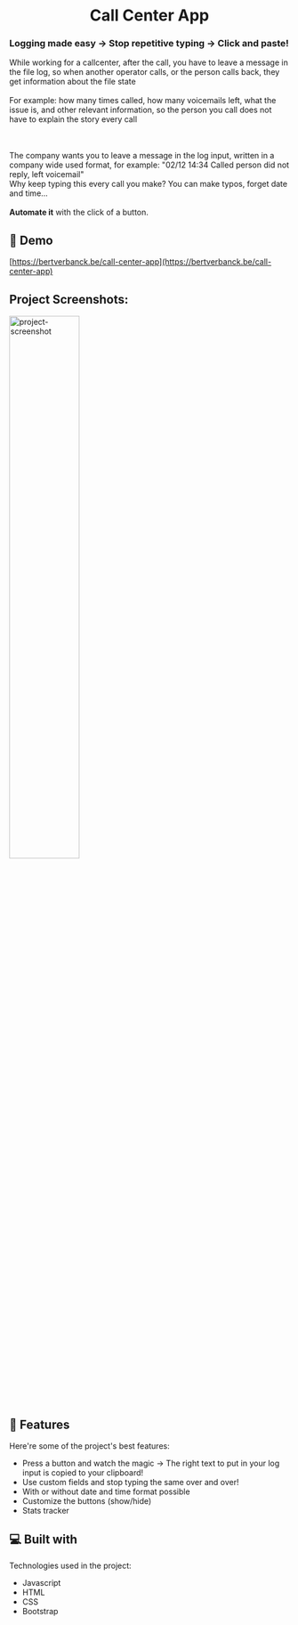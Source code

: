 <h1 align="center" id="title">Call Center App</h1>

<h3><b>Logging made easy -&gt; Stop repetitive typing -&gt; Click and paste!</b></h3>

<p>While working for a callcenter, after the call, you have to leave a message in the file log, so when another operator calls, or the person calls back, they get information about the file state<br><br>
 For example: how many times called, how many voicemails left, what the issue is, and other relevant information, so the person you call does not have to explain the story every call</p>

<p id="description"><br><br>The company wants you to leave a message in the log input, written in a company wide used format, for example: "02/12 14:34 Called person did not reply, left voicemail"<br> Why keep typing this every call you make? You can make typos, forget date and time... <br><br><b>Automate it</b> with the click of a button.</p>

<p>

<h2>🚀 Demo</h2>

[https://bertverbanck.be/call-center-app](https://bertverbanck.be/call-center-app)

<h2>Project Screenshots:</h2>

<img src="https://bertverbanck.be/img/projects/corona.png" alt="project-screenshot" width="50%">

  
  
<h2>🧐 Features</h2>

Here're some of the project's best features:

*   Press a button and watch the magic -> The right text to put in your log input is copied to your clipboard!
*   Use custom fields and stop typing the same over and over!
*   With or without date and time format possible
*   Customize the buttons (show/hide)
*   Stats tracker   

  
  
<h2>💻 Built with</h2>

Technologies used in the project:

*   Javascript
*   HTML
*   CSS
*   Bootstrap
